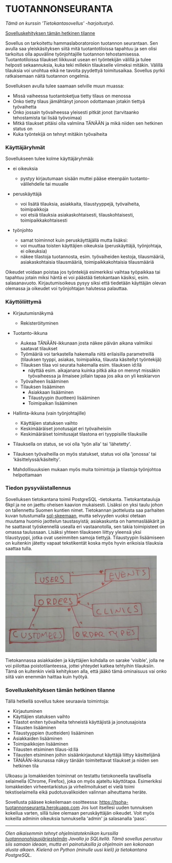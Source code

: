 # TUOTANNONSEURANTA

_Tämä on kurssin 'Tietokantasovellus' -harjoitustyö._

[Sovelluskehityksen tämän hetkinen tilanne](#sovelluskehityksen-tämän-hetkinen-tilanne)


Sovellus on tarkoitettu hammaslaboratoroion tuotannon seurantaan. Sen avulla saa yleiskäsityksen siitä mitä tuotantotiloissa tapahtuu ja sen olisi tarkoitus olla apuväline työnjohtajille tuotannon tehostamisessa. Tuotantotiloissa tilaukset liikkuvat usean eri työntekijän välillä ja tulee helposti sekaannuksia, kuka teki millekin tilaukselle viimeksi mitäkin. Välillä tilauksia voi unohtua eikä ne tavoita pyydettyä toimitusaikaa. Sovellus pyrkii ratkaisemaan näitä tuotannon ongelmia.

Sovelluksen avulla tulee saamaan selville muun muassa:
* Missä vaiheessa tuotantoketjua tietty tilaus on menossa
* Onko tietty tilaus jämähtänyt jonoon odottamaan jotakin tiettyä työvaihetta
* Onko jossain työvaiheessa yleisesti pitkät jonot (tarvitaanko tehostamista tai lisää työvoimaa)
* Mitkä tilaukset pitäisi olla valmiina TÄNÄÄN ja mikä niiden sen hetkinen status on
* Kuka työntekijä on tehnyt mitäkin työvaiheita

### Käyttäjäryhmät

Sovellukseen tulee kolme käyttäjäryhmää:
* ei oikeuksia
  * pystyy kirjautumaan sisään muttei pääse eteenpäin tuotanto-välilehdelle tai muualle
 
* peruskäyttäjä 
  * voi lisätä tilauksia, asiakkaita, tilaustyyppejä, työvaiheita, toimipaikkoja
  * voi etsiä tilauksia asiakaskohtaisesti, tilauskohtaisesti, toimipaikkakohtaisesti

* työnjohto 
  * samat toiminnot kuin peruskäyttäjällä mutta lisäksi:
  * voi muuttaa toisten käyttäjien oikeuksia (peruskäyttäjä, työnjohtaja, ei oikeuksia)
  * näkee tilastoja tuotannosta, esim. työvaiheiden kestoja, tilausmääriä, asiakaskohtaisia tilausmääriä, toimipaikkakohtaisia tilausmääriä
 
Oikeudet voidaan poistaa jos työntekijä esimerkiksi vaihtaa työpaikkaa tai tapahtuu jotain miksi häntä ei voi päästää tietokantaan käsiksi, esim. salasanavuoto. Kirjautumisoikeus pysyy siksi että tiedetään käyttäjän olevan olemassa ja oikeudet voi työnjohtajan halutessa palauttaa.

### Käyttöliittymä

* Kirjautumisnäkymä
  * Rekisteröityminen

* Tuotanto-ikkuna
  * Aukeaa TÄNÄÄN-ikkunaan josta näkee päivän aikana valmiiksi saatavat tilaukset
  * Työmääriä voi tarkastella hakemalla niitä erilaisilla parametreillä (tilauksen tyyppi, asiakas, toimipaikka, tilausta käsitellyt työntekijä)
  * Tilauksen tilaa voi seurata hakemalla esim. tilauksen id:llä
    * näyttää esim. aikajanana kuinka pitkä aika on mennyt missäkin työvaiheessa ja ilmaisee jollain tapaa jos aika on yli keskiarvon
  * Työvaiheen lisääminen
  * Tilauksen lisääminen
    * Asiakkaan lisääminen
    * Tilaustyypin (tuotteen) lisääminen
    * Toimipaikan lisääminen
* Hallinta-ikkuna (vain työnjohtajille)
  * Käyttäjien statuksen vaihto
  * Keskimääräiset jonotusajat eri työvaiheisiin
  * Keskimääräiset toimitusajat tilastona eri tyyppisille tilauksille

* Tilauksella on status, se voi olla 'työn alla' tai 'lähetetty'. 
* Tilauksen työvaiheilla on myös statukset, status voi olla 'jonossa' tai 'käsittelyssä/käsitelty'.
* Mahdollisuuksien mukaan myös muita toimintoja ja tilastoja työnjohtoa helpottamaan


### Tiedon pysyväistallennus

Sovelluksen tietokantana toimii PostgreSQL -tietokanta. Tietokantatauluja 6kpl ja ne on jaettu oheisen kaavion mukaisesti. Lisäksi on yksi taulu johon on tallennettu Suomen kuntien nimet. Tietokannan jaottelusta saa parhaiten kuvan tutustumalla [sql-skeemaan](schema.sql), mutta selvyyden vuoksi otetaan muutama huomio jaottelun taustasyistä; asiakaskunta on hammaslääkärit ja he saattavat työskennellä usealla eri vastaanotolla, sen takia toimipisteet on omassa taulussaan. Lisäksi yhteen tilaukseen liittyy yleensä yksi tilaustyyppi, jotka ovat useimmiten samoja tiettyjä. Tilaustyypin lisäämiseen on kuitenkin jätetty vapaat tekstikentät koska myös hyvin erikoisia tilauksia saattaa tulla.

<img src="/documentation/tietokantakaavio.jpg" height="300" title="Tietokantakaaavio"> 

Tietokannassa asiakkaiden ja käyttäjien kohdalla on sarake 'visible', jolla ne voi piilottaa poistotilanteessa, jottei yhteydet katkea tehtyihin tilauksiin. Tämä on kuitenkin vielä kehityksen alla, että jääkö tämä ominaisuus vai onko siitä vain enemmän haittaa kuin hyötyä.



### Sovelluskehityksen tämän hetkinen tilanne


Tällä hetkellä sovellus tukee seuraavia toimintoja:
* Kirjautuminen
* Käyttäjien statuksen vaihto
* Tilastot eniten työvaiheita tehneistä käyttäjistä ja jonotusajoista
* Tilausten lisääminen
* Tilaustyyppien (tuotteiden) lisääminen
* Asiakkaiden lisääminen
* Toimipaikkojen lisääminen
* Tilausten etsiminen tilaus-id:llä
* Tilausten etsiminen joihin sisäänkirjautunut käyttäjä liittyy käsittelijänä
* TÄNÄÄN-ikkunassa näkyy tänään toimitettavat tilaukset ja niiden sen hetkinen tila

Ulkoasu ja lomakkeiden toiminnat on testattu tietokoneella tavallisella selaimella (Chrome, Firefox), joka on myös ajateltu käyttötapa. Esimerkiksi lomakkeiden virheentarkistus ja virheilmoitukset ei vielä toimi tekstiselaimella eikä pudotusvalikoiden valinnan aiheuttama heräte.

Sovellusta pääsee kokeilemaan osoitteessa: https://tsoha-tuotannonseuranta.herokuapp.com
Jos luot itsellesi uuden tunnuksen kokeilua varten, sillä tulee olemaan peruskäyttäjän oikeudet. Voit myös kokeilla adminin oikeuksia tunnuksella 'admin' ja salasanalla 'pass'.



-------------------------------------------------------
_Olen aikaisemmin tehnyt ohjelmistotekniikan kurssilla [tuotannonohjausjärjestelmän](https://github.com/Skorp7/ot-harjoitustyo) Javalla ja SQLitellä. Tämä sovellus perustuu siis samaan ideaan, mutta eri painotuksilla ja ohjelmoin sen kokonaan alusta alkaen. Kielenä on Python (minulle uusi kieli) ja tietokantana PostgreSQL._
